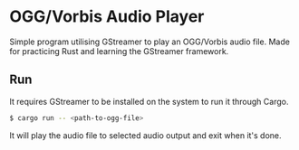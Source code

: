 # OGG/Vorbis Audio Player

Simple program utilising GStreamer to play an OGG/Vorbis audio file. Made for practicing Rust and learning the GStreamer framework.

## Run

It requires GStreamer to be installed on the system to run it through Cargo.

```bash
$ cargo run -- <path-to-ogg-file>
```

It will play the audio file to selected audio output and exit when it's done.
